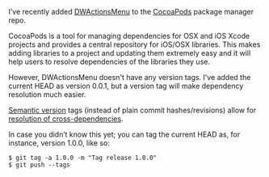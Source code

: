 I’ve recently added [DWActionsMenu](https://github.com/CocoaPods/Specs/tree/master/DWActionsMenu) to the [CocoaPods](https://github.com/CocoaPods/CocoaPods) package manager repo.

CocoaPods is a tool for managing dependencies for OSX and iOS Xcode projects and provides a central repository for iOS/OSX libraries. This makes adding libraries to a project and updating them extremely easy and it will help users to resolve dependencies of the libraries they use.

However, DWActionsMenu doesn't have any version tags. I’ve added the current HEAD as version 0.0.1, but a version tag will make dependency resolution much easier.

[Semantic version](http://semver.org) tags (instead of plain commit hashes/revisions) allow for [resolution of cross-dependencies](https://github.com/CocoaPods/Specs/wiki/Cross-dependencies-resolution-example).

In case you didn’t know this yet; you can tag the current HEAD as, for instance, version 1.0.0, like so:

```
$ git tag -a 1.0.0 -m "Tag release 1.0.0"
$ git push --tags
```
